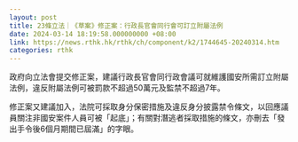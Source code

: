```yaml
---
layout: post
title: 23條立法｜《草案》修正案：行政長官會同行會可訂立附屬法例
date: 2024-03-14 18:19:58.000000000 +08:00
link: https://news.rthk.hk/rthk/ch/component/k2/1744645-20240314.htm
categories: rthk
---
```


政府向立法會提交修正案，建議行政長官會同行政會議可就維護國安所需訂立附屬法例，違反附屬法例可被罰款不超過50萬元及監禁不超過7年。

修正案又建議加入，法院可採取身分保密措施及違反身分披露禁令條文，以回應議員關注非國安案件人員可被「起底」；有關對潛逃者採取措施的條文，亦刪去「發出手令後6個月期間已屆滿」的字眼。
